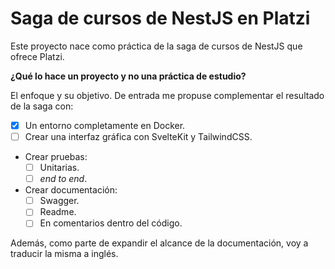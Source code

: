 # Saga de cursos de NestJS en Platzi

Este proyecto nace como práctica de la saga de cursos de NestJS que ofrece Platzi.

**¿Qué lo hace un proyecto y no una práctica de estudio?**

El enfoque y su objetivo. De entrada me propuse complementar el resultado de la saga con:

- [x] Un entorno completamente en Docker.
- [ ] Crear una interfaz gráfica con SvelteKit y TailwindCSS.
- Crear pruebas:
  - [ ] Unitarias.
  - [ ] *end to end*.
- Crear documentación:
  - [ ] Swagger.
  - [ ] Readme.
  - [ ] En comentarios dentro del código.

Además, como parte de expandir el alcance de la documentación, voy a traducir la misma a inglés.
